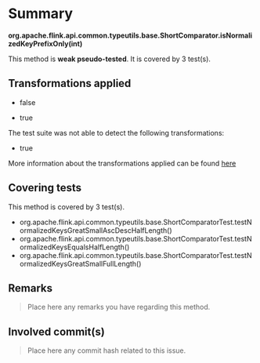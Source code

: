 # Summary
**org.apache.flink.api.common.typeutils.base.ShortComparator.isNormalizedKeyPrefixOnly(int)**

This method is **weak pseudo-tested**.
It is covered by 3 test(s). 


## Transformations applied

- false

- true


The test suite was not able to detect the following transformations:
 * true 


More information about the transformations applied can be found [here](https://github.com/STAMP-project/pitest-descartes)

## Covering tests
This method is covered by 3 test(s).
* org.apache.flink.api.common.typeutils.base.ShortComparatorTest.testNormalizedKeysGreatSmallAscDescHalfLength()
* org.apache.flink.api.common.typeutils.base.ShortComparatorTest.testNormalizedKeysEqualsHalfLength()
* org.apache.flink.api.common.typeutils.base.ShortComparatorTest.testNormalizedKeysGreatSmallFullLength()


## Remarks
> Place here any remarks you have regarding this method.

## Involved commit(s)

> Place here any commit hash related to this issue.
